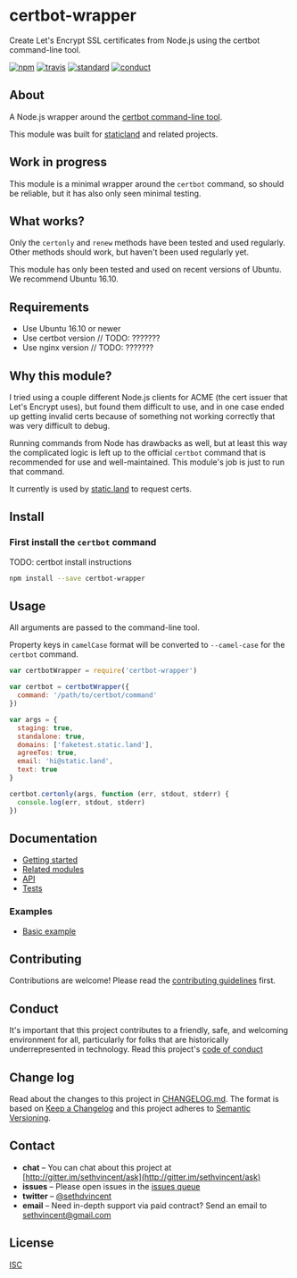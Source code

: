 # certbot-wrapper

Create Let's Encrypt SSL certificates from Node.js using the certbot command-line tool.

[![npm][npm-image]][npm-url]
[![travis][travis-image]][travis-url]
[![standard][standard-image]][standard-url]
[![conduct][conduct]][conduct-url]

[npm-image]: https://img.shields.io/npm/v/certbot-wrapper.svg?style=flat-square
[npm-url]: https://www.npmjs.com/package/certbot-wrapper
[travis-image]: https://img.shields.io/travis/sethvincent/certbot-wrapper.svg?style=flat-square
[travis-url]: https://travis-ci.org/sethvincent/certbot-wrapper
[standard-image]: https://img.shields.io/badge/code%20style-standard-brightgreen.svg?style=flat-square
[standard-url]: http://npm.im/standard
[conduct]: https://img.shields.io/badge/code%20of%20conduct-contributor%20covenant-green.svg?style=flat-square
[conduct-url]: CONDUCT.md

## About

A Node.js wrapper around the [certbot command-line tool](https://certbot.eff.org/).

This module was built for [staticland](https://github.com/staticland) and related projects.

## Work in progress

This module is a minimal wrapper around the `certbot` command, so should be reliable, but it has also only seen minimal testing.

## What works?

Only the `certonly` and `renew` methods have been tested and used regularly. Other methods should work, but haven't been used regularly yet.

This module has only been tested and used on recent versions of Ubuntu. We recommend Ubuntu 16.10.

## Requirements

- Use Ubuntu 16.10 or newer
- Use certbot version // TODO: ???????
- Use nginx version // TODO: ???????

## Why this module?

I tried using a couple different Node.js clients for ACME (the cert issuer that Let's Encrypt uses), but found them difficult to use, and in one case ended up getting invalid certs because of something not working correctly that was very difficult to debug.

Running commands from Node has drawbacks as well, but at least this way the complicated logic is left up to the official `certbot` command that is recommended for use and well-maintained. This module's job is just to run that command.

It currently is used by [static.land](https://static.land) to request certs.

## Install

### First install the `certbot` command

TODO: certbot install instructions

```sh
npm install --save certbot-wrapper
```

## Usage

All arguments are passed to the command-line tool.

Property keys in `camelCase` format will be converted to `--camel-case` for the `certbot` command.

```js
var certbotWrapper = require('certbot-wrapper')

var certbot = certbotWrapper({
  command: '/path/to/certbot/command'
})

var args = {
  staging: true,
  standalone: true,
  domains: ['faketest.static.land'],
  agreeTos: true,
  email: 'hi@static.land',
  text: true
}

certbot.certonly(args, function (err, stdout, stderr) {
  console.log(err, stdout, stderr)
})
```

## Documentation
- [Getting started](docs/getting-started.md)
- [Related modules](docs/related-modules.md)
- [API](docs/api.md)
- [Tests](tests/)

### Examples
- [Basic example](examples/basic-usage.js)

## Contributing

Contributions are welcome! Please read the [contributing guidelines](CONTRIBUTING.md) first.

## Conduct

It's important that this project contributes to a friendly, safe, and welcoming environment for all, particularly for folks that are historically underrepresented in technology. Read this project's [code of conduct](CONDUCT.md)

## Change log

Read about the changes to this project in [CHANGELOG.md](CHANGELOG.md). The format is based on [Keep a Changelog](http://keepachangelog.com/) and this project adheres to [Semantic Versioning](http://semver.org/).

## Contact

- **chat** – You can chat about this project at [http://gitter.im/sethvincent/ask](http://gitter.im/sethvincent/ask)
- **issues** – Please open issues in the [issues queue](https://github.com/sethvincent/certbot-wrapper/issues)
- **twitter** – [@sethdvincent](https://twitter.com/sethdvincent)
- **email** – Need in-depth support via paid contract? Send an email to sethvincent@gmail.com

## License

[ISC](LICENSE.md)
